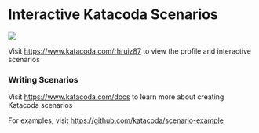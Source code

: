 # Interactive Katacoda Scenarios

[![](http://shields.katacoda.com/katacoda/rhruiz87/count.svg)](https://www.katacoda.com/rhruiz87 "Get your profile on Katacoda.com")

Visit https://www.katacoda.com/rhruiz87 to view the profile and interactive scenarios

### Writing Scenarios
Visit https://www.katacoda.com/docs to learn more about creating Katacoda scenarios

For examples, visit https://github.com/katacoda/scenario-example
